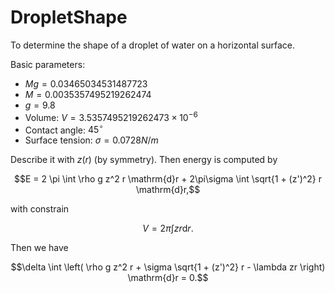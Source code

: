# DropletShape
To determine the shape of a droplet of water on a horizontal surface.

Basic parameters:
- $Mg = 0.03465034531487723$
- $M = 0.0035357495219262474$
- $g = 9.8$
- Volume: $V = 3.5357495219262473\times 10^{-6}$
- Contact angle: $45^\circ$
- Surface tension: $\sigma = 0.0728N/m$

Describe it with $z(r)$ (by symmetry). Then energy is computed by

$$E = 2 \pi \int \rho g z^2 r \mathrm{d}r + 2\pi\sigma \int \sqrt{1 + (z')^2} r \mathrm{d}r,$$

with constrain

$$V = 2 \pi \int z r \mathrm{d}r.$$

Then we have

$$\delta \int \left( \rho g z^2 r + \sigma \sqrt{1 + (z')^2} r - \lambda zr \right) \mathrm{d}r = 0.$$
